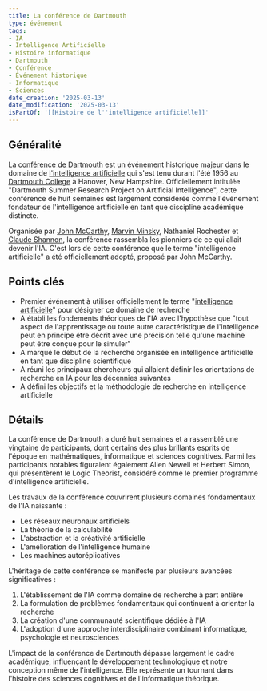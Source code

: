 ```yaml
---
title: La conférence de Dartmouth
type: événement
tags:
- IA
- Intelligence Artificielle
- Histoire informatique
- Dartmouth
- Conférence
- Événement historique
- Informatique
- Sciences
date_creation: '2025-03-13'
date_modification: '2025-03-13'
isPartOf: '[[Histoire de l''intelligence artificielle]]'
---
```

## Généralité

La [conférence de Dartmouth](https://fr.wikipedia.org/wiki/Conf%C3%A9rence_de_Dartmouth) est un événement historique majeur dans le domaine de [l'intelligence artificielle](https://fr.wikipedia.org/wiki/Intelligence_artificielle) qui s'est tenu durant l'été 1956 au [Dartmouth College](https://fr.wikipedia.org/wiki/Dartmouth_College) à Hanover, New Hampshire. Officiellement intitulée "Dartmouth Summer Research Project on Artificial Intelligence", cette conférence de huit semaines est largement considérée comme l'événement fondateur de l'intelligence artificielle en tant que discipline académique distincte.

Organisée par [John McCarthy](https://fr.wikipedia.org/wiki/John_McCarthy_(informaticien)), [Marvin Minsky](https://fr.wikipedia.org/wiki/Marvin_Minsky), Nathaniel Rochester et [Claude Shannon](https://fr.wikipedia.org/wiki/Claude_Shannon), la conférence rassembla les pionniers de ce qui allait devenir l'IA. C'est lors de cette conférence que le terme "intelligence artificielle" a été officiellement adopté, proposé par John McCarthy.

## Points clés

- Premier événement à utiliser officiellement le terme "[intelligence artificielle](https://fr.wikipedia.org/wiki/Intelligence_artificielle)" pour désigner ce domaine de recherche
- A établi les fondements théoriques de l'IA avec l'hypothèse que "tout aspect de l'apprentissage ou toute autre caractéristique de l'intelligence peut en principe être décrit avec une précision telle qu'une machine peut être conçue pour le simuler"
- A marqué le début de la recherche organisée en intelligence artificielle en tant que discipline scientifique
- A réuni les principaux chercheurs qui allaient définir les orientations de recherche en IA pour les décennies suivantes
- A défini les objectifs et la méthodologie de recherche en intelligence artificielle

## Détails

La conférence de Dartmouth a duré huit semaines et a rassemblé une vingtaine de participants, dont certains des plus brillants esprits de l'époque en mathématiques, informatique et sciences cognitives. Parmi les participants notables figuraient également Allen Newell et Herbert Simon, qui présentèrent le Logic Theorist, considéré comme le premier programme d'intelligence artificielle.

Les travaux de la conférence couvrirent plusieurs domaines fondamentaux de l'IA naissante :
- Les réseaux neuronaux artificiels
- La théorie de la calculabilité
- L'abstraction et la créativité artificielle
- L'amélioration de l'intelligence humaine
- Les machines autoréplicatives

L'héritage de cette conférence se manifeste par plusieurs avancées significatives :
1. L'établissement de l'IA comme domaine de recherche à part entière
2. La formulation de problèmes fondamentaux qui continuent à orienter la recherche
3. La création d'une communauté scientifique dédiée à l'IA
4. L'adoption d'une approche interdisciplinaire combinant informatique, psychologie et neurosciences

L'impact de la conférence de Dartmouth dépasse largement le cadre académique, influençant le développement technologique et notre conception même de l'intelligence. Elle représente un tournant dans l'histoire des sciences cognitives et de l'informatique théorique.